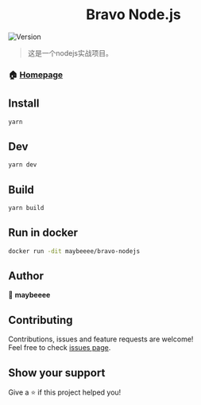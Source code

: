 <h1 align="center">Bravo Node.js</h1>
<p>
  <img alt="Version" src="https://img.shields.io/badge/version-0.0.1-blue.svg?cacheSeconds=2592000" />
</p>

> 这是一个nodejs实战项目。

### 🏠 [Homepage](https://github.com/maybeeee/nodejs#readme)

## Install

```sh
yarn
```

## Dev

```sh
yarn dev
```

## Build

```sh
yarn build
```

## Run in docker

```sh
docker run -dit maybeeee/bravo-nodejs
```

## Author

👤 **maybeeee**


## Contributing

Contributions, issues and feature requests are welcome!<br />Feel free to check [issues page](https://github.com/maybeeee/nodejs/issues).

## Show your support

Give a ⭐️ if this project helped you!

